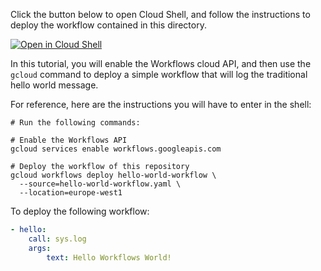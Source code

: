Click the button below to open Cloud Shell, and follow the instructions to deploy the workflow contained in this directory.

[![Open in Cloud Shell](https://gstatic.com/cloudssh/images/open-btn.svg)](https://ssh.cloud.google.com/cloudshell/editor?cloudshell_git_repo=https%3A%2F%2Fgithub.com%2Fglaforge%2Fworkflows-demos&cloudshell_git_branch=master&cloudshell_print=instructions.txt&cloudshell_workspace=open-in-cloudshell&cloudshell_tutorial=README.md)

In this tutorial, you will enable the Workflows cloud API, and then use the `gcloud` command to deploy a simple workflow
that will log the traditional hello world message.

For reference, here are the instructions you will have to enter in the shell:
```shell
# Run the following commands:

# Enable the Workflows API
gcloud services enable workflows.googleapis.com

# Deploy the workflow of this repository
gcloud workflows deploy hello-world-workflow \
  --source=hello-world-workflow.yaml \
  --location=europe-west1
```

To deploy the following workflow:
```yaml
- hello:
    call: sys.log
    args:
        text: Hello Workflows World!
```
